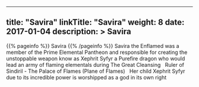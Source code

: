 
---
title: "Savira"
linkTitle: "Savira"
weight: 8
date: 2017-01-04
description: >
 Savira
---

{{% pageinfo %}}
Savira
{{% /pageinfo %}}
Savira the Enflamed was a member of the Prime Elemental Pantheon and responsible for creating the unstoppable weapon know as Xephrit Syfyr a Purefire dragon who would lead an army of flaming elementals during The Great Cleansing <span class="line-spacer d-block"> </span> Ruler of Sindiril - The Palace of Flames (Plane of Flames) <span class="line-spacer d-block"> </span> Her child Xephrit Syfyr due to its incredible power is worshipped as a god in its own right
